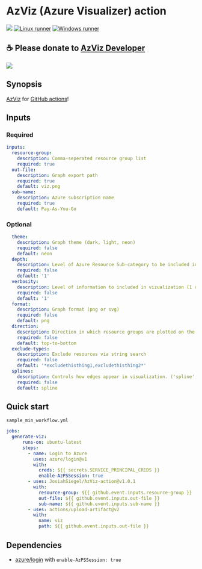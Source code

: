 # AzViz (Azure Visualizer) action

![](https://badgen.net/badge/icon/gitguardian/green?icon=gitguardian&label)
[![Linux runner](https://github.com/JosiahSiegel/AzViz-action/actions/workflows/test_linux_runner.yml/badge.svg)](https://github.com/JosiahSiegel/AzViz-action/actions/workflows/test_linux_runner.yml)
[![Windows runner](https://github.com/JosiahSiegel/AzViz-action/actions/workflows/test_windows_runner.yml/badge.svg)](https://github.com/JosiahSiegel/AzViz-action/actions/workflows/test_windows_runner.yml)

## ☕ Please donate to [AzViz Developer](https://github.com/PrateekKumarSingh/AzViz#readme)

![](https://github.com/PrateekKumarSingh/AzViz/blob/master/img/themeneon.jpg)

## Synopsis

[AzViz](https://github.com/PrateekKumarSingh/AzViz) for [GitHub actions](https://github.com/marketplace?type=actions)!

## Inputs

### Required

```yml
inputs:
  resource-group:
    description: Comma-seperated resource group list
    required: true
  out-file:
    description: Graph export path
    required: true
    default: viz.png
  sub-name:
    description: Azure subscription name
    required: true
    default: Pay-As-You-Go
```

### Optional

```yml
  theme:
    description: Graph theme (dark, light, neon)
    required: false
    default: neon
  depth:
    description: Level of Azure Resource Sub-category to be included in vizualization (1 or 2)
    required: false
    default: '1'
  verbosity:
    description: Level of information to included in vizualization (1 or 2)
    required: false
    default: '1'
  format:
    description: Graph format (png or svg)
    required: false
    default: png
  direction:
    description: Direction in which resource groups are plotted on the visualization (left-to-right or top-to-bottom)
    required: false
    default: top-to-bottom
  exclude-types:
    description: Exclude resources via string search
    required: false
    default: '*excludethisthing1,excludethisthing2*'
  splines:
    description: Controls how edges appear in visualization. ('spline', 'polyline', 'curved', 'ortho', 'line')
    required: false
    default: spline
```

## Quick start

`sample_min_workflow.yml`
```yml
jobs:
  generate-viz:
      runs-on: ubuntu-latest
      steps:
        - name: Login to Azure
          uses: azure/login@v1
          with:
            creds: ${{ secrets.SERVICE_PRINCIPAL_CREDS }} 
            enable-AzPSSession: true
        - uses: JosiahSiegel/AzViz-action@v1.0.1
          with:
            resource-group: ${{ github.event.inputs.resource-group }}
            out-file: ${{ github.event.inputs.out-file }}
            sub-name: ${{ github.event.inputs.sub-name }}
        - uses: actions/upload-artifact@v2
          with:
            name: viz
            path: ${{ github.event.inputs.out-file }}
```

## Dependencies

 * [azure/login](https://github.com/marketplace/actions/azure-login) with `enable-AzPSSession: true`
